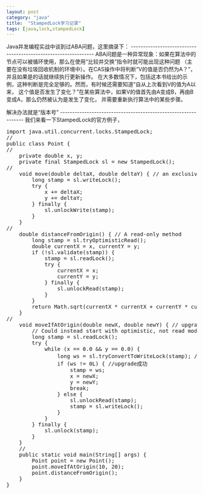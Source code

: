 ```yaml
---
layout: post
category: "java"
title:  "StampedLock学习记录"
tags: [java,lock,stampedLock]
---
```


Java并发编程实战中谈到过ABA问题，这里摘录下：
\-\-\-\-\-\-\-\-\-\-\-\-\-\-\-\-\-\-\-\-\-\-\-\-\-\-\-\-\-\-\-\-\-\-\-\-\-\-\-\-\-\-\-\-\-\-\-\-\-\-\-\-\-\-\-\-\-\-\-\-\-\-\-
ABA问题是一种异常现象：如果在算法中的节点可以被循环使用，那么在使用“比较并交换”指令时就可能出现这种问题
（主要在没有垃圾回收机制的环境中）。在CAS操作中将判断“V的值是否仍然为A？”，并且如果是的话就继续执行更新操作。
在大多数情况下，包括这本书给出的示例，这种判断是完全足够的。然而，有时候还需要知道“自从上次看到V的值为A以来，
这个值是否发生了变化？”在某些算法中，如果V的值首先由A变成B，再由B变成A，那么仍然被认为是发生了变化，
并需要重新执行算法中的某些步骤。

解决办法就是“版本号”
\-\-\-\-\-\-\-\-\-\-\-\-\-\-\-\-\-\-\-\-\-\-\-\-\-\-\-\-\-\-\-\-\-\-\-\-\-\-\-\-\-\-\-\-\-\-\-\-\-\-\-\-\-\-\-\-\-\-\-\-\-\-\-
我们来看一下StampedLock的官方例子，
<pre class="prettyPrint">
import java.util.concurrent.locks.StampedLock;
//
public class Point {
//
	private double x, y;
	private final StampedLock sl = new StampedLock();
//
	void move(double deltaX, double deltaY) { // an exclusively locked method
		long stamp = sl.writeLock();
		try {
			x += deltaX;
			y += deltaY;
		} finally {
			sl.unlockWrite(stamp);
		}
	}
//
	double distanceFromOrigin() { // A read-only method
		long stamp = sl.tryOptimisticRead();
		double currentX = x, currentY = y;
		if (!sl.validate(stamp)) {
			stamp = sl.readLock();
			try {
				currentX = x;
				currentY = y;
			} finally {
				sl.unlockRead(stamp);
			}
		}
		return Math.sqrt(currentX * currentX + currentY * currentY);
	}
//
	void moveIfAtOrigin(double newX, double newY) { // upgrade
		// Could instead start with optimistic, not read mode
		long stamp = sl.readLock();
		try {
			while (x == 0.0 && y == 0.0) {
				long ws = sl.tryConvertToWriteLock(stamp); //升级为写锁
				if (ws != 0L) { //upgrade成功
					stamp = ws; 
					x = newX;
					y = newY;
					break;
				} else {
					sl.unlockRead(stamp);
					stamp = sl.writeLock();
				}
			}
		} finally {
			sl.unlock(stamp);
		}
	}
	//
	public static void main(String[] args) {
		Point point = new Point();
		point.moveIfAtOrigin(10, 20);
		point.distanceFromOrigin();
	}
}
</pre>
